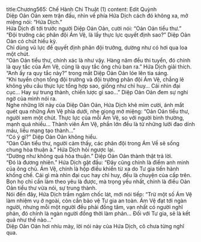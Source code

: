 title:Chương565: Chế Hành Chi Thuật (1)
content:
Edit Quỳnh<br>Diệp Oản Oản xem trận đấu, nhìn về phía Hứa Dịch cách đó không xa, mở miệng nói: “Hứa Dịch.”<br>Hứa Dịch đi tới trước người Diệp Oản Oản, cười nói: “Oản Oản tiểu thư.”<br>“Đội trưởng các phân đội Ám Vệ, là lấy thực lực quyết định sao?” Diệp Oản Oản có chút hiếu kỳ.<br>Chỉ dùng vũ lực để quyết định phân đội trưởng, dường như có hơi qua loa một chút.<br>“Oản Oản tiểu thư, chính xác là như vậy. Hàng năm đều thi tuyển, đó chính là quy tắc của Ám Vệ, cũng là quy tắc ông chủ ban ra.” Hứa Dịch giải thích.<br>“Anh ấy ra quy tắc này?” trong mắt Diệp Oản Oản lóe lên tia sáng.<br>“Khi tuyển chọn tổng đội trưởng và đội trưởng phân đội Ám Vệ, chẳng lẽ không yêu cầu thực lực tổng hợp sao, giống như chỉ huy… Cái nhìn đại cục… Hay sự trung thành, chiến lược gì sao…” Diệp Oản Oản đem sự nghi ngờ của mình nói ra.<br>Nghe những lời này của Diệp Oản Oản, Hứa Dịch khẽ mỉm cười, ánh mắt quét qua những Ám Vệ phía dưới, nhẹ giọng mở miệng: “Oản Oản tiểu thư, người xem một chút. Thực lực của mỗi Ám Vệ, so với người bình thường, mạnh quá nhiều… Thành viên Ám Vệ, phần lớn đều là từ những lưỡi đao dính máu, liều mạng tạo thành…”<br>“Có ý gì?” Diệp Oản Oản không hiểu.<br>“Oản Oản tiểu thư, người cảm thấy, các phân đội trong Ám Về sẽ sống chung hòa thuận à.” Hứa Dịch hỏi ngược lại.<br>“Dường như không quá hòa thuận.” Diệp Oản Oản thành thật trả lời.<br>“Đó là đương nhiên.” Hứa Dịch gật đầu: “Đây cũng chính là điểm anh minh của ông chủ. Ám Vệ, chính là hộp điều khiển từ xa do Tư gia tiến hành khống chế. Cái gì mà nhìn đại cục hay chỉ huy, đều là chuyện của cấp trên. Bọn họ chỉ cần làm theo yêu là được, mà trọng yếu nhất, chính là điều Oản Oản tiểu thư vừa nói, sự trung thành.<br>Nói đến đây, Hứa Dịch trầm ngâm chốc lát, mới nói tiếp: “Trừ một số Ám Vệ làm nhiệm vụ ở ngoài, còn cần bảo vệ Tư gia an toàn. Ám Vệ đạt tới ngàn người, nhưng mỗi một người đều phải đồng tâm, vạn nhất có người nghĩ phản, đó chính là ngàn người đồng thời làm phản… Đối với Tư gia, sẽ là kết quả như thế nào…”<br>Diệp Oản Oản hơi nhíu mày, lời nói này của Hứa Dịch, cô chưa từng nghĩ qua.